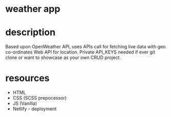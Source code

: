 # weather app

# description
Based upon OpenWeather API, uses APIs call for fetching live data with geo co-ordinates Web API for location.
Private API_KEYS needed if ever git clone or want to showcase as your own CRUD project.

# resources
- HTML
- CSS (SCSS prepocessor)
- JS (Vanilla)
- Netlify - deployment

